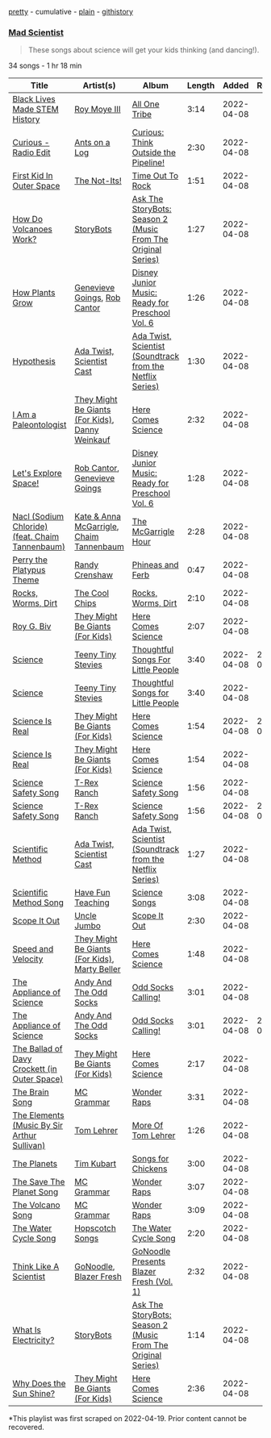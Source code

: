 [pretty](/playlists/pretty/37i9dQZF1DWWYQim4OFxg7.md) - cumulative - [plain](/playlists/plain/37i9dQZF1DWWYQim4OFxg7) - [githistory](https://github.githistory.xyz/mackorone/spotify-playlist-archive/blob/main/playlists/plain/37i9dQZF1DWWYQim4OFxg7)

### [Mad Scientist](https://open.spotify.com/playlist/37i9dQZF1DWWYQim4OFxg7)

> These songs about science will get your kids thinking \(and dancing!\).

34 songs - 1 hr 18 min

| Title | Artist(s) | Album | Length | Added | Removed |
|---|---|---|---|---|---|
| [Black Lives Made STEM History](https://open.spotify.com/track/78MBph27OvsmvxCauXGZOx) | [Roy Moye III](https://open.spotify.com/artist/1FBZZD3fC7SuYBb8PsZWuf) | [All One Tribe](https://open.spotify.com/album/1EEVSonqRIjEB0DapNIRs8) | 3:14 | 2022-04-08 |  |
| [Curious \- Radio Edit](https://open.spotify.com/track/5G0lNxYMUZFTIr1GL7EgQA) | [Ants on a Log](https://open.spotify.com/artist/6FhfWrn7f8y6OI8JZV2P3g) | [Curious: Think Outside the Pipeline!](https://open.spotify.com/album/0TgG27H7fFvAhb1RWvrAn6) | 2:30 | 2022-04-08 |  |
| [First Kid In Outer Space](https://open.spotify.com/track/0gY02lpe3nwGJkOYF81Byz) | [The Not\-Its!](https://open.spotify.com/artist/4Eo7yzZ7LoM4Cg8AySUWry) | [Time Out To Rock](https://open.spotify.com/album/0WlUtngG1jOXHTWrBIiL6P) | 1:51 | 2022-04-08 |  |
| [How Do Volcanoes Work?](https://open.spotify.com/track/4iiTCRH5nnR1QPNgEtJdC5) | [StoryBots](https://open.spotify.com/artist/6N6lLMxDF4as6slJ878Rgg) | [Ask The StoryBots: Season 2 \(Music From The Original Series\)](https://open.spotify.com/album/1gBVScuQu3oYi98AchR0WR) | 1:27 | 2022-04-08 |  |
| [How Plants Grow](https://open.spotify.com/track/3CU2MfdQcEM0FWQXILtv9V) | [Genevieve Goings](https://open.spotify.com/artist/33FChbguJKySyP5Spe5jiN), [Rob Cantor](https://open.spotify.com/artist/1NtYiv70buGwaMspHuD49I) | [Disney Junior Music: Ready for Preschool Vol\. 6](https://open.spotify.com/album/4q63Npjvs1fkfxDz0AwpzZ) | 1:26 | 2022-04-08 |  |
| [Hypothesis](https://open.spotify.com/track/51o2AxOpFq2jqLFUTtON90) | [Ada Twist, Scientist Cast](https://open.spotify.com/artist/76oRycbLitZ9oew9UTIByK) | [Ada Twist, Scientist \(Soundtrack from the Netflix Series\)](https://open.spotify.com/album/22aQsYeeE3Bo2X2YOa2d1D) | 1:30 | 2022-04-08 |  |
| [I Am a Paleontologist](https://open.spotify.com/track/0MSqR4unoY5KReMoOP6E2D) | [They Might Be Giants \(For Kids\)](https://open.spotify.com/artist/18ZrIxk5cW5C0MEeTeQx7O), [Danny Weinkauf](https://open.spotify.com/artist/00s1oYBnUz6FlP3sdD6x0u) | [Here Comes Science](https://open.spotify.com/album/0DiKDeuH9pBNY9mfiNSpAd) | 2:32 | 2022-04-08 |  |
| [Let's Explore Space!](https://open.spotify.com/track/5kSNgcL9H7rlZE6PXApxIm) | [Rob Cantor](https://open.spotify.com/artist/1NtYiv70buGwaMspHuD49I), [Genevieve Goings](https://open.spotify.com/artist/33FChbguJKySyP5Spe5jiN) | [Disney Junior Music: Ready for Preschool Vol\. 6](https://open.spotify.com/album/4q63Npjvs1fkfxDz0AwpzZ) | 1:28 | 2022-04-08 |  |
| [Nacl \(Sodium Chloride\) \(feat\. Chaim Tannenbaum\)](https://open.spotify.com/track/1gUnpnvaQF9k8HTfIb5BEj) | [Kate & Anna McGarrigle](https://open.spotify.com/artist/7krh6ZjG7i7jvLGiG3YNJF), [Chaim Tannenbaum](https://open.spotify.com/artist/2JS4HUjGLXVcKGvtEjYGW3) | [The McGarrigle Hour](https://open.spotify.com/album/2awunlKk3xGVAGNjgmLnWz) | 2:28 | 2022-04-08 |  |
| [Perry the Platypus Theme](https://open.spotify.com/track/0gG4SZ5weal3dd11pf5SzV) | [Randy Crenshaw](https://open.spotify.com/artist/1uYWNGwHu2d2au8iOXZROv) | [Phineas and Ferb](https://open.spotify.com/album/1mwUxOieg2GvQn4wm5bJR1) | 0:47 | 2022-04-08 |  |
| [Rocks, Worms, Dirt](https://open.spotify.com/track/7KpdTeXM1O9Yc5PoaYYqJc) | [The Cool Chips](https://open.spotify.com/artist/6tpEDMWC8SoJDtYYNBthcD) | [Rocks, Worms, Dirt](https://open.spotify.com/album/7ssIKl6fNClylIsfShi5NC) | 2:10 | 2022-04-08 |  |
| [Roy G\. Biv](https://open.spotify.com/track/0UG9o1jtxAPt2aZXvWefBS) | [They Might Be Giants \(For Kids\)](https://open.spotify.com/artist/18ZrIxk5cW5C0MEeTeQx7O) | [Here Comes Science](https://open.spotify.com/album/0DiKDeuH9pBNY9mfiNSpAd) | 2:07 | 2022-04-08 |  |
| [Science](https://open.spotify.com/track/6PvmdYQrjnBGGEdMAxCQ1J) | [Teeny Tiny Stevies](https://open.spotify.com/artist/6hhqb0X8Jas5jt96Okhjov) | [Thoughtful Songs For Little People](https://open.spotify.com/album/6LSFxDVMLokDF0TO9kXUSP) | 3:40 | 2022-04-08 | 2022-07-29 |
| [Science](https://open.spotify.com/track/6y527slRv6wrd7eM7PjYaM) | [Teeny Tiny Stevies](https://open.spotify.com/artist/6hhqb0X8Jas5jt96Okhjov) | [Thoughtful Songs for Little People](https://open.spotify.com/album/7f8sw4jRMSFZoAykCkd7CA) | 3:40 | 2022-04-08 |  |
| [Science Is Real](https://open.spotify.com/track/0HK0ca4NUq81wKUpBksoSe) | [They Might Be Giants \(For Kids\)](https://open.spotify.com/artist/18ZrIxk5cW5C0MEeTeQx7O) | [Here Comes Science](https://open.spotify.com/album/0nrQFbrmkmXPq57leBGMjt) | 1:54 | 2022-04-08 | 2022-07-29 |
| [Science Is Real](https://open.spotify.com/track/7xFXq8zWrmUsM4geMf4ieS) | [They Might Be Giants \(For Kids\)](https://open.spotify.com/artist/18ZrIxk5cW5C0MEeTeQx7O) | [Here Comes Science](https://open.spotify.com/album/0DiKDeuH9pBNY9mfiNSpAd) | 1:54 | 2022-04-08 |  |
| [Science Safety Song](https://open.spotify.com/track/08zVXpxlOLeNAribgD0IU0) | [T\-Rex Ranch](https://open.spotify.com/artist/08lYqL6n1bP5jAHgYhtJHn) | [Science Safety Song](https://open.spotify.com/album/1kKsfxd9UKEUj59tYegN1t) | 1:56 | 2022-04-08 |  |
| [Science Safety Song](https://open.spotify.com/track/7sFIvuWrFcGDVgW5hv0uZC) | [T\-Rex Ranch](https://open.spotify.com/artist/08lYqL6n1bP5jAHgYhtJHn) | [Science Safety Song](https://open.spotify.com/album/4HNbMitRi0kEbDFzz20ShU) | 1:56 | 2022-04-08 | 2022-07-29 |
| [Scientific Method](https://open.spotify.com/track/5SvRpPCx20jXnwIRhaqLtN) | [Ada Twist, Scientist Cast](https://open.spotify.com/artist/76oRycbLitZ9oew9UTIByK) | [Ada Twist, Scientist \(Soundtrack from the Netflix Series\)](https://open.spotify.com/album/22aQsYeeE3Bo2X2YOa2d1D) | 1:27 | 2022-04-08 |  |
| [Scientific Method Song](https://open.spotify.com/track/1VJzt4CeuWXNwTISfWYYW3) | [Have Fun Teaching](https://open.spotify.com/artist/705Z0iFTodc8kuWuq6s5ah) | [Science Songs](https://open.spotify.com/album/1SuAdgI7e9osUMADAoIPtC) | 3:08 | 2022-04-08 |  |
| [Scope It Out](https://open.spotify.com/track/7ixZUokn4hHR2SbQt3fmvo) | [Uncle Jumbo](https://open.spotify.com/artist/7aV5KB8LdwHDrpgVb3GfAI) | [Scope It Out](https://open.spotify.com/album/4VLelzb26t0AWvVrX2JCZu) | 2:30 | 2022-04-08 |  |
| [Speed and Velocity](https://open.spotify.com/track/7BT6rJugPKZS9STlaAiNxH) | [They Might Be Giants \(For Kids\)](https://open.spotify.com/artist/18ZrIxk5cW5C0MEeTeQx7O), [Marty Beller](https://open.spotify.com/artist/7mI3lEVRmJ9Yjpuu2J0GfI) | [Here Comes Science](https://open.spotify.com/album/0DiKDeuH9pBNY9mfiNSpAd) | 1:48 | 2022-04-08 |  |
| [The Appliance of Science](https://open.spotify.com/track/4CTSxxuoJ6y8WiMY0wQq8u) | [Andy And The Odd Socks](https://open.spotify.com/artist/7FaeyOiIacUzZR8I3b7uGh) | [Odd Socks Calling!](https://open.spotify.com/album/5hFBdPyv74iBUQhz4MBkvN) | 3:01 | 2022-04-08 |  |
| [The Appliance of Science](https://open.spotify.com/track/72sa7baeB5edYoxLotlFo2) | [Andy And The Odd Socks](https://open.spotify.com/artist/7FaeyOiIacUzZR8I3b7uGh) | [Odd Socks Calling!](https://open.spotify.com/album/3W4Njm0c2juSr1A0rOcR6Y) | 3:01 | 2022-04-08 | 2022-07-29 |
| [The Ballad of Davy Crockett \(in Outer Space\)](https://open.spotify.com/track/55EQ8G6yRRK23iPHRL6g7A) | [They Might Be Giants \(For Kids\)](https://open.spotify.com/artist/18ZrIxk5cW5C0MEeTeQx7O) | [Here Comes Science](https://open.spotify.com/album/0DiKDeuH9pBNY9mfiNSpAd) | 2:17 | 2022-04-08 |  |
| [The Brain Song](https://open.spotify.com/track/3WKp2G9XxEoUqXB64UR0qV) | [MC Grammar](https://open.spotify.com/artist/5jP7y718a7xnKUylSWPANN) | [Wonder Raps](https://open.spotify.com/album/4iWMDhbFSAJ9OiJmko17mH) | 3:31 | 2022-04-08 |  |
| [The Elements \(Music By Sir Arthur Sullivan\)](https://open.spotify.com/track/3LRGJ97WvYoD99lDgtcIFJ) | [Tom Lehrer](https://open.spotify.com/artist/5iNvbRVX9W8t1RpD2SHpAO) | [More Of Tom Lehrer](https://open.spotify.com/album/2ez9hfFQ772DXjuJ94sgJi) | 1:26 | 2022-04-08 |  |
| [The Planets](https://open.spotify.com/track/49fHq1JGgELi2dAWZFzFhz) | [Tim Kubart](https://open.spotify.com/artist/1mmtvYjQNZ4rNL20mT1wDp) | [Songs for Chickens](https://open.spotify.com/album/6DRUmoB3xTpgh1dqWYQP1W) | 3:00 | 2022-04-08 |  |
| [The Save The Planet Song](https://open.spotify.com/track/4TO4twNfRwHYylLt3AgJWl) | [MC Grammar](https://open.spotify.com/artist/5jP7y718a7xnKUylSWPANN) | [Wonder Raps](https://open.spotify.com/album/4iWMDhbFSAJ9OiJmko17mH) | 3:07 | 2022-04-08 |  |
| [The Volcano Song](https://open.spotify.com/track/0LixLuFCySCWfXxRWH0Esj) | [MC Grammar](https://open.spotify.com/artist/5jP7y718a7xnKUylSWPANN) | [Wonder Raps](https://open.spotify.com/album/4iWMDhbFSAJ9OiJmko17mH) | 3:09 | 2022-04-08 |  |
| [The Water Cycle Song](https://open.spotify.com/track/3pFIICPJjx4icOFSycd5a0) | [Hopscotch Songs](https://open.spotify.com/artist/5nJFIxTnnNBh2ZIP3dsk6x) | [The Water Cycle Song](https://open.spotify.com/album/2pnN3jPJOXeynTDPniQ16F) | 2:20 | 2022-04-08 |  |
| [Think Like A Scientist](https://open.spotify.com/track/5bXtUGHULEeYhW2MIEN6iy) | [GoNoodle](https://open.spotify.com/artist/13QcQR3aMDTgC8jdNqSx4f), [Blazer Fresh](https://open.spotify.com/artist/4pgIT5fWtcmcMm0YqPDEV0) | [GoNoodle Presents Blazer Fresh \(Vol\. 1\)](https://open.spotify.com/album/3lCBVaBrl8PogWylUxVqSk) | 2:32 | 2022-04-08 |  |
| [What Is Electricity?](https://open.spotify.com/track/4sCEgYgNLeyPmG5UUeEBuE) | [StoryBots](https://open.spotify.com/artist/6N6lLMxDF4as6slJ878Rgg) | [Ask The StoryBots: Season 2 \(Music From The Original Series\)](https://open.spotify.com/album/1gBVScuQu3oYi98AchR0WR) | 1:14 | 2022-04-08 |  |
| [Why Does the Sun Shine?](https://open.spotify.com/track/1wfa3vAiIAbSxHbzKoSPuS) | [They Might Be Giants \(For Kids\)](https://open.spotify.com/artist/18ZrIxk5cW5C0MEeTeQx7O) | [Here Comes Science](https://open.spotify.com/album/0DiKDeuH9pBNY9mfiNSpAd) | 2:36 | 2022-04-08 |  |

\*This playlist was first scraped on 2022-04-19. Prior content cannot be recovered.

